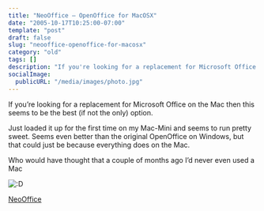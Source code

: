 ```yaml
---
title: "NeoOffice – OpenOffice for MacOSX"
date: "2005-10-17T10:25:00-07:00"
template: "post"
draft: false
slug: "neooffice-openoffice-for-macosx"
category: "old"
tags: []
description: "If you're looking for a replacement for Microsoft Office on the Mac then this seems to be the best (if not the only) option. Just loaded it up for the first"
socialImage:
  publicURL: "/media/images/photo.jpg"
---
```

If you’re looking for a replacement for Microsoft Office on the Mac then this seems to be the best (if not the only) option.  
  
Just loaded it up for the first time on my Mac-Mini and seems to run pretty sweet. Seems even better than the original OpenOffice on Windows, but that could just be because everything does on the Mac.  
  
Who would have thought that a couple of months ago I’d never even used a Mac 

<img alt=":D" class="wp-smiley" src="/media/images/smilies/icon_biggrin.gif"/>

 

[NeoOffice](https://www.neooffice.org/)

